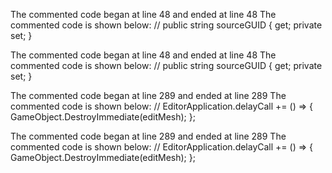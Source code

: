 The commented code began at line 48 and ended at line 48
The commented code is shown below:
		// public string sourceGUID { get; private set; }


The commented code began at line 48 and ended at line 48
The commented code is shown below:
		// public string sourceGUID { get; private set; }


The commented code began at line 289 and ended at line 289
The commented code is shown below:
			// 	EditorApplication.delayCall += () => { GameObject.DestroyImmediate(editMesh); };


The commented code began at line 289 and ended at line 289
The commented code is shown below:
			// 	EditorApplication.delayCall += () => { GameObject.DestroyImmediate(editMesh); };



